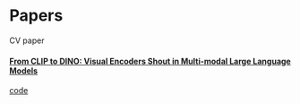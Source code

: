 # Papers
CV paper

#### [From CLIP to DINO: Visual Encoders Shout in Multi-modal Large Language Models](https://arxiv.org/abs/2310.08825v1)
[code](https://github.com/YuchenLiu98/COMM)
